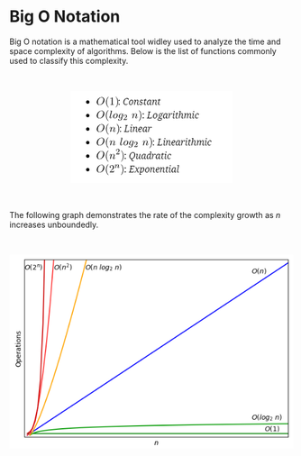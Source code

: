 # Big O Notation

Big O notation is a mathematical tool widley used to analyze the time and space complexity of algorithms. Below is the list of functions commonly used to classify this complexity.

<br />

<p align="center">
  <img src="https://github.com/sam623/python_algorithms_and_data_structures/blob/main/Big_O_Notation/Images/Big_O_functions.png"/>
</p>
<br />

The following graph demonstrates the rate of the complexity growth as *n* increases unboundedly.

<br />

<p align="center">
  <img src="https://github.com/sam623/python_algorithms_and_data_structures/blob/main/Big_O_Notation/Images/Big_O_functions_plots.png"/>
</p>
